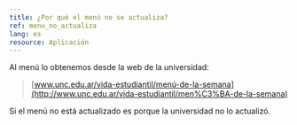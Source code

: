 ```yaml
---
title: ¿Por qué el menú no se actualiza?
ref: menu_no_actualiza
lang: es
resource: Aplicación
---
```


Al menú lo obtenemos desde la web de la universidad:

> [www.unc.edu.ar/vida-estudiantil/menú-de-la-semana](http://www.unc.edu.ar/vida-estudiantil/men%C3%BA-de-la-semana)

Si el menú no está actualizado es porque la universidad no lo actualizó.
